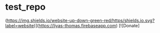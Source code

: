 # test_repo

(https://img.shields.io/website-up-down-green-red/https/shields.io.svg?label=website)](https://liyas-thomas.firebaseapp.com) [![Donate]
